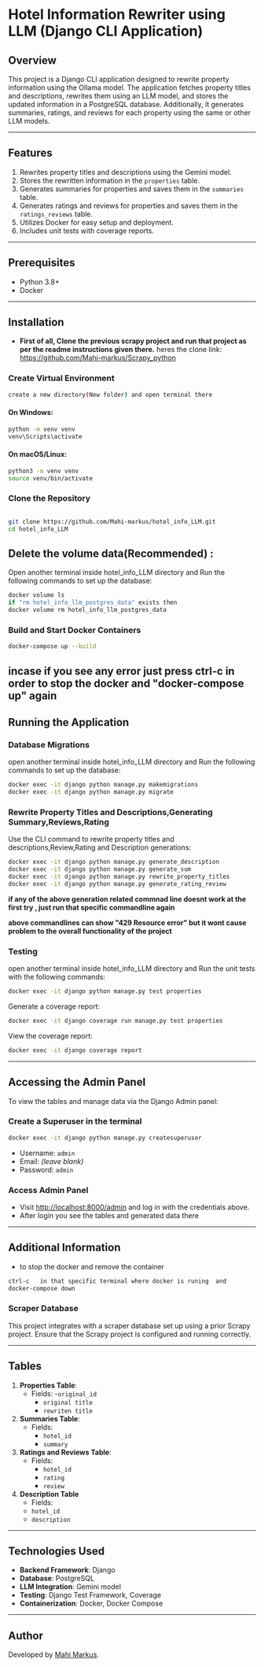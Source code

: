 # Hotel Information Rewriter using LLM (Django CLI Application)

## Overview

This project is a Django CLI application designed to rewrite property information using the Ollama model. The application fetches property titles and descriptions, rewrites them using an LLM model, and stores the updated information in a PostgreSQL database. Additionally, it generates summaries, ratings, and reviews for each property using the same or other LLM models.

---

## Features

1. Rewrites property titles and descriptions using the Gemini model.
2. Stores the rewritten information in the `properties` table.
3. Generates summaries for properties and saves them in the `summaries` table.
4. Generates ratings and reviews for properties and saves them in the `ratings_reviews` table.
5. Utilizes Docker for easy setup and deployment.
6. Includes unit tests with coverage reports.

---

## Prerequisites

- Python 3.8+
- Docker

---

## Installation

- **First of all, Clone the previous scrapy project and run that project as per the readme instructions given there.**
  heres the clone link: https://github.com/Mahi-markus/Scrapy_python

### Create Virtual Environment

```bash
create a new directory(New folder) and open terminal there
```

#### On Windows:

```bash
python -m venv venv
venv\Scripts\activate
```

#### On macOS/Linux:

```bash
python3 -m venv venv
source venv/bin/activate
```

### Clone the Repository

```bash

git clone https://github.com/Mahi-markus/hotel_info_LLM.git
cd hotel_info_LLM
```

## Delete the volume data(Recommended) :

Open another terminal inside hotel_info_LLM directory and Run the following commands to set up the database:

```bash
docker volume ls
if "rm hotel_info_llm_postgres_data" exists then 
docker volume rm hotel_info_llm_postgres_data

```

### Build and Start Docker Containers

```bash
docker-compose up --build
```
**incase if you see any error just press ctrl-c in order to stop the docker and "docker-compose up" again**
---

## Running the Application

### Database Migrations

open another terminal inside hotel_info_LLM directory and Run the following commands to set up the database:

```bash
docker exec -it django python manage.py makemigrations
docker exec -it django python manage.py migrate
```

### Rewrite Property Titles and Descriptions,Generating Summary,Reviews,Rating

Use the CLI command to rewrite property titles and descriptions,Review,Rating and Description generations:

```bash
docker exec -it django python manage.py generate_description
docker exec -it django python manage.py generate_sum
docker exec -it django python manage.py rewrite_property_titles
docker exec -it django python manage.py generate_rating_review
```

**if any of the above generation related commnad line doesnt work at the first try , just run that specific commandline again**

**above commandlines can show "429 Resource error" but it wont cause problem to the overall functionality of the project** 

### Testing

open another terminal inside hotel_info_LLM directory and Run the unit tests with the following commands:

```bash
docker exec -it django python manage.py test properties
```

Generate a coverage report:

```bash
docker exec -it django coverage run manage.py test properties
```

View the coverage report:

```bash
docker exec -it django coverage report
```

---

## Accessing the Admin Panel

To view the tables and manage data via the Django Admin panel:

### Create a Superuser in the terminal

```bash
docker exec -it django python manage.py createsuperuser
```

- Username: `admin`
- Email: _(leave blank)_
- Password: `admin`

### Access Admin Panel

- Visit [http://localhost:8000/admin](http://localhost:8000/admin) and log in with the credentials above.
- After login you see the tables and generated data there

---

## Additional Information

- to stop the docker and remove the container

```bash
ctrl-c   in that specific terminal where docker is runing  and 
docker-compose down
```

### Scraper Database

This project integrates with a scraper database set up using a prior Scrapy project. Ensure that the Scrapy project is configured and running correctly.

---

## Tables

1. **Properties Table**:
   - Fields: -`original_id`
     - `original title`
     - `rewriten title`
2. **Summaries Table**:
   - Fields:
     - `hotel_id`
     - `summary`
3. **Ratings and Reviews Table**:
   - Fields:
     - `hotel_id`
     - `rating`
     - `review`
4. **Description Table**
   - Fields:
   - `hotel_id`
   - `description`

---

## Technologies Used

- **Backend Framework**: Django
- **Database**: PostgreSQL
- **LLM Integration**: Gemini model
- **Testing**: Django Test Framework, Coverage
- **Containerization**: Docker, Docker Compose

---

## Author

Developed by [Mahi Markus](mailto:mrahman61142@gmail.com).
